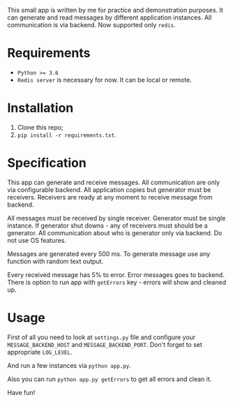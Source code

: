 This small app is written by me for practice and demonstration purposes.
It can generate and read messages by different application instances.
All communication is via backend. Now supported only `redis`.

Requirements
============

* `Python >= 3.6`
* `Redis server` is necessary for now. It can be local or remote.

Installation
============
1. Clone this repo;
2. `pip install -r requirements.txt`.

Specification
=============
This app can generate and receive messages. All communication are only via
configurable backend. All application copies but generator must be receivers.
Receivers are ready at any moment to receive message from backend.

All messages must be received by single receiver. Generator must be single
instance. If generator shut downs - any of receivers must should be a
generator. All communication about who is generator only via backend. Do
not use OS features.

Messages are generated every 500 ms. To generate message use any function
with random text output.

Every received message has 5% to error. Error messages goes to backend.
There is option to run app with `getErrors` key - errors will show and
cleaned up.

Usage
=====
First of all you need to look at `settings.py` file and configure your
`MESSAGE_BACKEND_HOST` and `MESSAGE_BACKEND_PORT`. Don't forget to set
appropriate `LOG_LEVEL`.

And run a few instances via `python app.py`.

Also you can run `python app.py getErrors` to get all errors and clean
it.

Have fun!